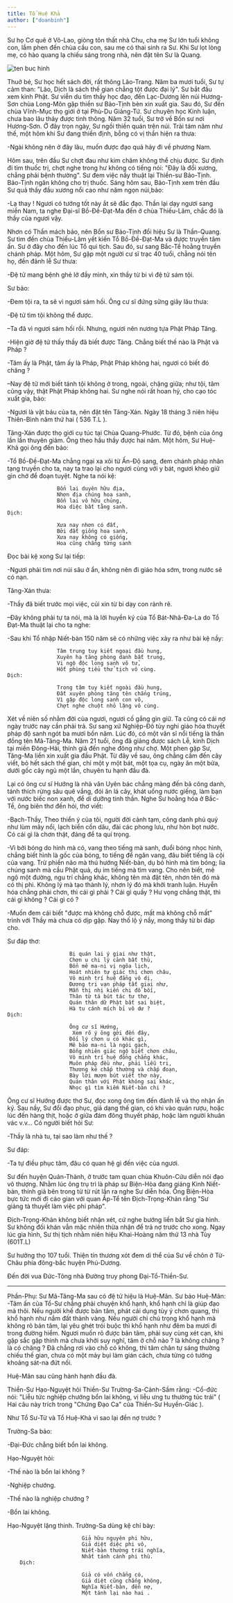 ```yaml
---
title: Tổ Huệ Khả
author: ["doanbinh"]
---
```


Sư họ Cơ quê ở Võ-Lao, giòng tôn thất nhà Chu, cha mẹ Sư lớn tuổi không con, lắm phen đến chùa cầu con, sau mẹ có thai sinh ra Sư. Khi Sư lọt lòng mẹ, có hào quang lạ chiếu sáng trong nhà, nên đặt tên Sư là Quang.

![ten buc hinh](http://chuaxaloi.vn/upload/hinhanh/kinh_sach/33_vi_to_An_Hoa_-_29_Hue_Kha.jpg "ten buc hinh")

Thuở bé, Sư học hết sách đời, rất thông Lão-Trang. Năm ba mươi tuổi, Sư tự cảm than: "Lão, Dịch là sách thế gian chẳng tột được đại lý". Sư bắt đầu xem kinh Phật. Sư viễn du tìm thầy học đạo, đến Lạc-Dương lên núi Hương-Sơn chùa Long-Môn gặp thiền sư Bảo-Tịnh bèn xin xuất gia. Sau đó, Sư đến chùa Vĩnh-Mục thọ giới ở tại Phù-Du Giảng-Tứ. Sư chuyên học Kinh luận, chưa bao lâu thảy được tinh thông. Năm 32 tuổi, Sư trở về Bổn sư nơi Hương-Sơn. Ở đây trọn ngày, Sư ngồi thiền quán trên núi. Trải tám năm như thế, một hôm khi Sư đang thiền định, bỗng có vị thần hiện ra thưa:

-Ngài không nên ở đây lâu, muốn được đạo quả hảy đi về phương Nam.

Hôm sau, trên đầu Sư chợt đau như kim châm không thể chịu được. Sư định đi tìm thuốc trị, chợt nghe trong hư không có tiếng nói: "Đây là đổi xương, chẳng phải bệnh thường". Sư đem việc nầy thuật lại Thiền-sư Bảo-Tịnh. Bảo-Tịnh ngăn không cho trị thuốc. Sáng hôm sau, Bảo-Tịnh xem trên đầu Sư quả thấy đầu xương nổi cao như năm ngọn núi,bảo:

-Lạ thay ! Ngươi có tướng tốt này ắt sẽ đắc đạo. Thần lại dạy ngươi sang miền Nam, ta nghe Đại-sĩ Bồ-Đề-Đạt-Ma đến ở chùa Thiếu-Lâm, chắc đó là thầy của ngươi vậy.

Nhơn có Thần mách bảo, nên Bổn sư Bảo-Tịnh đổi hiệu Sư là Thần-Quang. Sư tìm đến chùa Thiếu-Lâm yết kiến Tổ Bồ-Đề-Đạt-Ma và được truyền tâm ấn. Sư ở đây cho đến lúc Tổ qui tịch. Sau đó, sư sang Bắc-Tề hoằng truyền chánh pháp. Một hôm, Sư gặp một người cư sĩ trạc 40 tuổi, chẳng nói tên họ, đến đảnh lễ Sư thưa:

-Đệ tử mang bệnh ghẻ lở đầy mình, xin thầy từ bi vì đệ tử sám tội.

Sư bảo:

-Đem tội ra, ta sẽ vì ngươi sám hối. Ông cư sĩ đứng sững giây lâu thưa:

-Đệ tử tìm tội không thể được.

–Ta đã vì ngươi sám hối rồi. Nhưng, ngươi nên nương tựa Phật Pháp Tăng.

-Hiện giờ đệ tử thấy thầy đã biết được Tăng. Chẳng biết thế nào là Phật và Pháp ?

-Tâm ấy là Phật, tâm ấy là Pháp, Phật Pháp không hai, ngươi có biết đó chăng ?

–Nay đệ tử mới biết tánh tội không ở trong, ngoài, chặng giữa; như tội, tâm cũng vậy, thật Phật Pháp không hai. Sư nghe nói rất hoan hỷ, cho cạo tóc xuất gia, bảo:

-Ngươi là vật báu của ta, nên đặt tên Tăng-Xán. Ngày 18 tháng 3 niên hiệu Thiên-Bình năm thứ hai ( 536 T.L ).

Tăng-Xán được thọ giới cụ túc tại Chùa Quang-Phước. Từ đó, bệnh của ông lần lần thuyên giảm. Ông theo hầu thầy được hai năm. Một hôm, Sư Huệ-Khả gọi ông đến bảo:

-Tổ Bồ-Đề-Đạt-Ma chẳng ngại xa xôi từ Ấn-Độ sang, đem chánh pháp nhãn tạng truyền cho ta, nay ta trao lại cho ngươi cùng với y bát, ngươi khéo giữ gìn chớ để đoạn tuyệt. Nghe ta nói kệ:

                    Bổn lai duyên hữu địa,
                    Nhơn địa chúng hoa sanh,
                    Bổn lai vô hữu chủng,
                    Hoa diệc bất tằng sanh. 
    Dịch:

                    Xưa nay nhơn có đất,
                    Bởi đất giống hoa sanh,
                    Xưa nay không có giống,
                    Hoa cũng chẳng từng sanh

Đọc bài kệ xong Sư lại tiếp:

-Ngươi phải tìm nơi núi sâu ở ẩn, không nên đi giáo hóa sớm, trong nước sẽ có nạn.

Tăng-Xán thưa:

-Thầy đã biết trước mọi việc, cúi xin từ bi dạy con rành rẽ.

–Đây không phải tự ta nói, mà là lời huyền ký của Tổ Bát-Nhã-Đa-La do Tổ Đạt-Ma thuật lại cho ta nghe:

-Sau khi Tổ nhập Niết-bàn 150 năm sẽ có những việc xảy ra như bài kệ nầy:

                    Tâm trung tuy kiết ngoại đầu hung,
                    Xuyên hạ tăng phòng danh bất trung,
                    Vi ngộ độc long sanh võ tử,
                    Hốt phùng tiểu thử tịch vô cùng.
    Dịch:

                    Trong tâm tuy kiết ngoài đầu hung,
                    Đất xuyên phòng tăng tên chẳng trúng,
                    Vì gặp độc long sanh con võ,
                    Chợt nghe chuột nhỏ lặng vô cùng.

Xét về niên số nhằm đời của ngươi, ngươi cố gắng gìn giữ. Ta cũng có cái nợ ngày trước nay cần phải trả. Sư sang xứ Nghiệp-Đô tùy nghi giáo hóa thuyết pháp độ sanh ngót ba mươi bốn năm. Lúc đó, có một văn sĩ nổi tiếng là thần đồng tên Mã-Tăng-Ma. Năm 21 tuổi, ông đã giảng được sách Lễ, kinh Dịch tại miền Đông-Hải, thính giả đến nghe đông như chợ. Một phen gặp Sư, Tăng-Ma liền xin xuất gia đầu Phật. Từ đây về sau, ông chẳng cầm đến cây viết, bỏ hết sách thế gian, chỉ một y một bát, một tọa cụ, ngày ăn một bửa, dưới gốc cây ngủ một lần, chuyên tu hạnh đầu đà.

Lại có ông cư sĩ Hướng là nhà văn Uyên bác chẳng màng đến bả công danh, tánh thích rừng sâu quê vắng, đói ăn lá cây, khát uống nước giếng, làm bạn với nước biếc non xanh, để di dưỡng tinh thần. Nghe Sư hoằng hóa ở Bắc-Tề, ông biên thơ đến hỏi, thơ viết:

-Bạch-Thầy, Theo thiển ý của tôi, người đời cảnh tạm, công danh phú quý như lùm mây nổi, lạch biển cồn dâu, đài các phong lưu, như hòn bọt nước. Có cái gì là chơn thật, đáng để ta quí trọng.

-Vì bởi bóng do hình mà có, vang theo tiếng mà sanh, đuổi bóng nhọc hình, chẳng biết hình là gốc của bóng, to tiếng để ngăn vang, đâu biết tiếng là cội của vang. Trừ phiền não mà thú hướng Niết-bàn, dụ bỏ hình mà tìm bóng; lìa chúng sanh mà cầu Phật quả, dụ im tiếng mà tìm vang. Cho nên biết, mê ngộ một đường, ngu trí chẳng khác, không tên mà đặt tên, nhơn tên đó mà có thị phi. Không lý mà tạo thành lý, nhơn lý đó mà khởi tranh luận. Huyễn hóa chẳng phải chơn, thì cái gì phải ? Cái gì quấy ? Hư vọng chẳng thật, thì cái gì không ? Cái gì có ?

-Muốn đem cái biết "được mà không chỗ được, mất mà không chỗ mất" trình với Thầy mà chưa có dịp gặp. Nay thố lộ ý nầy, mong thầy từ bi đáp cho.

Sư đáp thơ:

                        Bị quán lai ý giai như thật,
                        Chơn u chi lý cảnh bất thù,
                        Bổn mê ma-ni vị ngõa lịch,
                        Hoát nhiên tự giác thị chơn châu,
                        Vô minh trí huệ đẳng vô dị,
                        Đương tri vạn pháp tất giai như,
                        Mẫn thị nhị kiến chi đồ bối,
                        Thân từ tá bút tác tư thơ,
                        Quán thân dữ Phật bất sai biệt,
                        Hà tu cánh mích bỉ vô dư ?
    Dịch:

                        Ông cư sĩ Hướng,
                         Xem rõ ý ông gởi đến đây,
                        Đối lý chơn u có khác gì,
                        Mê bảo ma-ni là ngói gạch,
                        Bỗng nhiên giác ngộ biết chơn châu,
                        Vô minh trí huệ đồng chẳng khác,
                        Muôn pháp đều như, phải liễu tri,
                        Thương kẻ chấp thường và chấp đoạn,
                        Bày lời mượn bút viết thơ này,
                        Quán thân với Phật không sai khác,
                        Nhọc gì tìm kiếm Niết-bàn chi ?

Ông cư sĩ Hướng được thơ Sư, đọc xong ông tìm đến đảnh lễ và thọ nhận ấn ký. Sau nầy, Sư đổi đạo phục, giả dạng thế gian, có khi vào quán rượu, hoặc lúc đến hàng thịt, hoặc ở giữa đám đông thuyết pháp, hoặc làm người khuân vác v.v… Có người biết hỏi Sư:

-Thầy là nhà tu, tại sao làm như thế ?

Sư đáp:

-Ta tự điều phục tâm, đâu có quan hệ gì đến việc của ngươi.

Sư đến huyện Quản-Thành, ở trước tam quan chùa Khuôn-Cứu diễn nói đạo vô thượng. Nhằm lúc ông trụ trì là pháp sư Biện-Hòa đang giảng Kinh Niết-bàn, thính giả bên trong từ từ rút lần ra nghe Sư diễn hóa. Ông Biện-Hòa bực tức mới đi cáo gian với quan Ấp-Tể tên Địch-Trọng-Khản rằng "Sư giảng tà thuyết làm việc phi pháp".

Địch-Trọng-Khản không biết nhận xét, cứ nghe bướng liền bắt Sư gia hình. Sư không đối khán vẫn mặc nhiên thừa nhận để trả nợ trước cho xong. Ngay lúc gia hình, Sư thị tịch nhằm niên hiệu Khai-Hoàng năm thứ 13 nhà Tùy (601T.L)

Sư hưởng thọ 107 tuổi. Thiện tín thương xót đem di thể của Sư về chôn ở Từ-Châu phía đông-bắc huyện Phú-Dương.

Đến đời vua Đức-Tông nhà Đường truy phong Đại-Tổ-Thiền-Sư.

_________________________________________

Phần-Phụ: Sư Mã-Tăng-Ma sau có đệ tử hiệu là Huệ-Mãn. Sư bảo Huệ-Mãn: -Tâm ấn của Tổ-Sư chẳng phải chuyện khổ hạnh, khổ hạnh chỉ là giúp đạo mà thôi. Nếu người khế được bản tâm, phát cái dụng tùy ý chơn quang, thì khổ hạnh như nắm đất thành vàng. Nếu người chỉ chú trọng khổ hạnh mà không rõ bản tâm, lại yêu ghét trói buộc thì khổ hạnh như đêm ba mươi đi trong đường hiểm. Ngươi muốn rõ được bản tâm, phải suy cùng xét cạn, khi gặp sắc gặp thinh mà chưa khởi suy nghĩ, tâm ở chỗ nào ? là không chăng ? là có chăng ? Đã chẳng rơi vào chỗ có không, thì tâm chân tự sáng thường chiếu thế gian, chưa có một mảy bụi làm gián cách, chưa từng có tướng khoảng sát-na đứt nối.

Huệ-Mãn sau cũng hành hạnh đầu đà.

Thiền-Sư Hạo-Nguyệt hỏi Thiền-Sư Trường-Sa-Cảnh-Sầm rằng: -Cổ-đức nói: "Liễu tức nghiệp chướng bổn lai không, vị liễu ưng tu thường túc trái" ( Hai câu này trích trong "Chứng Đạo Ca" của Thiền-Sư Huyền-Giác ). 

Như Tổ Sư-Tử và Tổ Huệ-Khả vì sao lại đền nợ trước ?

Trường-Sa bảo:

-Đại-Đức chẳng biết bổn lai không.

Hạo-Nguyệt hỏi:

-Thế nào là bổn lai không ?

-Nghiệp chướng.

-Thế nào là nghiệp chướng ?

-Bổn lai không.

Hạo-Nguyệt lặng thinh. Trường-Sa dùng kệ chỉ bày:

                            Giả hữu nguyên phi hữu,
                            Giả diệt diệc phi vô,
                            Niết-bàn thường trái nghĩa,
                            Nhất tánh cánh phi thù.
        Dịch:

                            Giả có vốn chẳng có,
                            Giả diệt cũng chẳng không,
                            Nghĩa Niết-bàn, đền nợ,
                            Một tánh lại nào hai . 